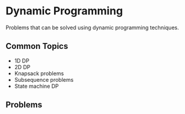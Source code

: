 # Dynamic Programming

Problems that can be solved using dynamic programming techniques.

## Common Topics
- 1D DP
- 2D DP
- Knapsack problems
- Subsequence problems
- State machine DP

## Problems
<!-- Add your solved problems here -->
